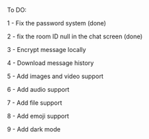 To DO:

1 - Fix the password system (done)

2 - fix the room ID null in the chat screen (done)

3 - Encrypt message locally 

4 - Download message history

5 - Add images and video support

6 - Add audio support

7 - Add file support

8 - Add emoji support

9 - Add dark mode
